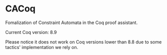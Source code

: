# CACoq
Fomalization of Constraint Automata in the Coq proof assistant.

Current Coq version: 8.9

Please notice it does not work on Coq versions lower than 8.8 due to some tactics' implementation we rely on.
